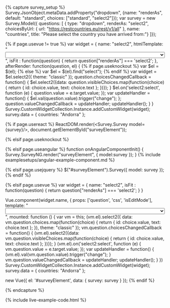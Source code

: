 <link href="https://cdnjs.cloudflare.com/ajax/libs/select2/4.0.3/css/select2.min.css" rel="stylesheet" />
<script src="https://cdnjs.cloudflare.com/ajax/libs/select2/4.0.3/js/select2.min.js"></script>

{% capture survey_setup %}
Survey.JsonObject.metaData.addProperty("dropdown", {name: "renderAs", default: "standard", choices: ["standard", "select2"]});
var survey = new Survey.Model({ questions: [
 { type: "dropdown", renderAs: "select2", choicesByUrl: { url: "https://restcountries.eu/rest/v1/all" }, name: "countries", title: "Please select the country you have arrived from:"}
]});

{% if page.usevue != true %}
var widget = {
    name: "select2",
    htmlTemplate: "<select style='width: 100%;'></select>",
    isFit : function(question) { return question["renderAs"] === 'select2'; },
    afterRender: function(question, el) {
{% if page.useknockout %}
        var $el = $(el);
{% else %}
        var $el = $(el).find("select");
{% endif %}
        var widget = $el.select2({
            theme: "classic"
        });
        question.choicesChangedCallback = function() {
            $el.select2({data: question.visibleChoices.map(function(choice) { return { id: choice.value, text: choice.text }; })});
        }
        $el.on('select2:select', function (e) {
            question.value = e.target.value;
        });
        var updateHandler = function() {
            $el.val(question.value).trigger("change");
        };
        question.valueChangedCallback = updateHandler;
        updateHandler();
    }
}
Survey.CustomWidgetCollection.Instance.addCustomWidget(widget);
survey.data = { countries: "Andorra" };

{% if page.usereact %}
ReactDOM.render(<Survey.Survey model={survey}/>, document.getElementById("surveyElement"));

{% elsif page.useknockout %}

{% elsif page.useangular %}
function onAngularComponentInit() {
    Survey.SurveyNG.render("surveyElement", {
        model:survey
    });
}
{% include examplesetups/angular-example-component.md %}

{% elsif page.usejquery %}
$("#surveyElement").Survey({
    model: survey
});
{% endif %}

{% elsif page.usevue %}
var widget = {
    name: "select2",
    isFit : function(question) { return question["renderAs"] === 'select2'; }
}

Vue.component(widget.name, {
    props: ['question', 'css', 'isEditMode'],
    template: "<select style='width: 100%;'></select>",
    mounted: function () {
        var vm = this;
        $(vm.$el).select2({
            data: vm.question.choices.map(function(choice) { return { id: choice.value, text: choice.text }; }),
            theme: "classic"
        });
        vm.question.choicesChangedCallback = function() {
            $(vm.$el).select2({data: vm.question.visibleChoices.map(function(choice) { return { id: choice.value, text: choice.text }; })});
        }
        $(vm.$el).on('select2:select', function (e) {
          vm.question.value = e.target.value;
        });
        var updateHandler = function() {
            $(vm.$el).val(vm.question.value).trigger("change");
        }
        vm.question.valueChangedCallback = updateHandler;
        updateHandler();
    }
})
Survey.CustomWidgetCollection.Instance.addCustomWidget(widget);
survey.data = { countries: "Andorra" };

new Vue({ el: '#surveyElement', data: { survey: survey } });
{% endif %}

{% endcapture %}

{% include live-example-code.html %}